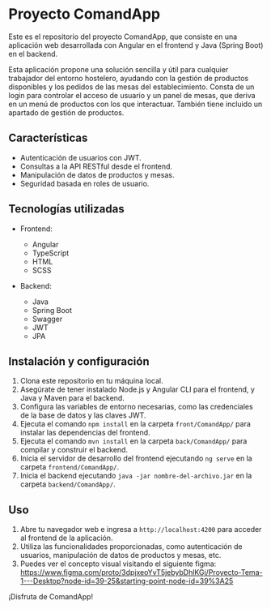 # Proyecto ComandApp

Este es el repositorio del proyecto ComandApp, que consiste en una aplicación web desarrollada con Angular en el frontend y Java (Spring Boot) en el backend. 

Esta aplicación propone una solución sencilla y útil para cualquier trabajador del entorno hostelero, ayudando con la gestión de productos disponibles y los pedidos de las mesas del establecimiento. Consta de un login para controlar el acceso de usuario y un panel de mesas, que deriva en un menú de productos con los que interactuar. También tiene incluido un apartado de gestión de productos.

## Características

- Autenticación de usuarios con JWT.
- Consultas a la API RESTful desde el frontend.
- Manipulación de datos de productos y mesas.
- Seguridad basada en roles de usuario.

## Tecnologías utilizadas

- Frontend:
  - Angular
  - TypeScript
  - HTML
  - SCSS

- Backend:
  - Java
  - Spring Boot
  - Swagger
  - JWT
  - JPA


## Instalación y configuración

1. Clona este repositorio en tu máquina local.
2. Asegúrate de tener instalado Node.js y Angular CLI para el frontend, y Java y Maven para el backend.
3. Configura las variables de entorno necesarias, como las credenciales de la base de datos y las claves JWT.
4. Ejecuta el comando `npm install` en la carpeta `front/ComandApp/` para instalar las dependencias del frontend.
5. Ejecuta el comando `mvn install` en la carpeta `back/ComandApp/` para compilar y construir el backend.
6. Inicia el servidor de desarrollo del frontend ejecutando `ng serve` en la carpeta `frontend/ComandApp/`.
7. Inicia el backend ejecutando `java -jar nombre-del-archivo.jar` en la carpeta `backend/ComandApp/`.

## Uso

1. Abre tu navegador web e ingresa a `http://localhost:4200` para acceder al frontend de la aplicación.
2. Utiliza las funcionalidades proporcionadas, como autenticación de usuarios, manipulación de datos de productos y mesas, etc.
3. Puedes ver el concepto visual visitando el siguiente figma:
   https://www.figma.com/proto/3dpjxeoYvT5jebybDhlKGj/Proyecto-Tema-1---Desktop?node-id=39-25&starting-point-node-id=39%3A25


¡Disfruta de ComandApp!
